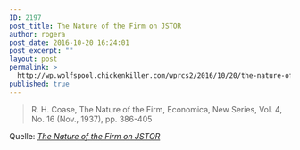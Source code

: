 ```yaml
---
ID: 2197
post_title: The Nature of the Firm on JSTOR
author: rogera
post_date: 2016-10-20 16:24:01
post_excerpt: ""
layout: post
permalink: >
  http://wp.wolfspool.chickenkiller.com/wprcs2/2016/10/20/the-nature-of-the-firm-on-jstor/
published: true
---
```

<blockquote>R. H. Coase, The Nature of the Firm, Economica, New Series, Vol. 4, No. 16 (Nov., 1937), pp. 386-405</blockquote>
Quelle: <em><a href="http://www.jstor.org/stable/2626876">The Nature of the Firm on JSTOR</a></em>